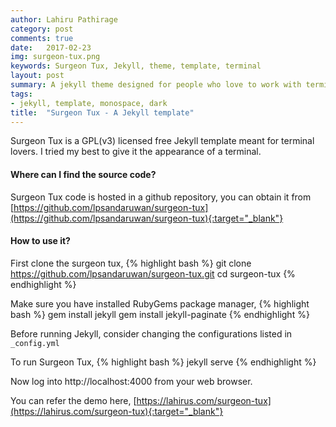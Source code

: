 ```yaml
---
author: Lahiru Pathirage
category: post
comments: true
date:   2017-02-23
img: surgeon-tux.png
keywords: Surgeon Tux, Jekyll, theme, template, terminal
layout: post
summary: A jekyll theme designed for people who love to work with terminal.
tags:
- jekyll, template, monospace, dark
title:  "Surgeon Tux - A Jekyll template"
---
```


Surgeon Tux is a GPL(v3) licensed free Jekyll template meant for terminal lovers.
I tried my best to give it the appearance of a terminal.

#### Where can I find the source code?
Surgeon Tux code is hosted in a github repository, you can obtain it from [https://github.com/lpsandaruwan/surgeon-tux](https://github.com/lpsandaruwan/surgeon-tux){:target="_blank"}

#### How to use it?

First clone the surgeon tux,
{% highlight bash %}
git clone https://github.com/lpsandaruwan/surgeon-tux.git
cd surgeon-tux
{% endhighlight %}

Make sure you have installed RubyGems package manager,
{% highlight bash %}
gem install jekyll
gem install jekyll-paginate
{% endhighlight %}

Before running Jekyll, consider changing the configurations listed in `_config.yml`

To run Surgeon Tux,
{% highlight bash %}
jekyll serve
{% endhighlight %}

Now log into http://localhost:4000 from your web browser.

You can refer the demo here, [https://lahirus.com/surgeon-tux](https://lahirus.com/surgeon-tux){:target="_blank"}